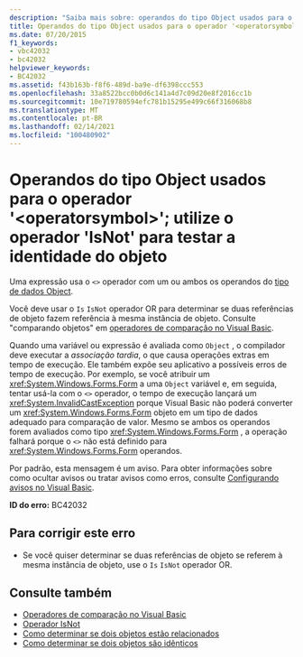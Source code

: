 ```yaml
---
description: "Saiba mais sobre: operandos do tipo Object usados para o operador ' <operatorsymbol> '; Use o operador ' IsNot ' para testar a identidade do objeto"
title: Operandos do tipo Object usados para o operador '<operatorsymbol>'; utilize o operador 'IsNot' para testar a identidade do objeto
ms.date: 07/20/2015
f1_keywords:
- vbc42032
- bc42032
helpviewer_keywords:
- BC42032
ms.assetid: f43b163b-f8f6-489d-ba9e-df6398ccc553
ms.openlocfilehash: 33a8522bcc0b0d6c141a4d7c09d20e8f2016cc1b
ms.sourcegitcommit: 10e719780594efc781b15295e499c66f316068b8
ms.translationtype: MT
ms.contentlocale: pt-BR
ms.lasthandoff: 02/14/2021
ms.locfileid: "100480902"
---
```

# <a name="operands-of-type-object-used-for-operator-operatorsymbol-use-the-isnot-operator-to-test-object-identity"></a>Operandos do tipo Object usados para o operador '\<operatorsymbol>'; utilize o operador 'IsNot' para testar a identidade do objeto

Uma expressão usa o `<>` operador com um ou ambos os operandos do [tipo de dados Object](../language-reference/data-types/object-data-type.md).  
  
 Você deve usar o `Is` `IsNot` operador OR para determinar se duas referências de objeto fazem referência à mesma instância de objeto. Consulte "comparando objetos" em [operadores de comparação no Visual Basic](../programming-guide/language-features/operators-and-expressions/comparison-operators.md).  
  
 Quando uma variável ou expressão é avaliada como `Object` , o compilador deve executar a *associação tardia*, o que causa operações extras em tempo de execução. Ele também expõe seu aplicativo a possíveis erros de tempo de execução. Por exemplo, se você atribuir um <xref:System.Windows.Forms.Form> a uma `Object` variável e, em seguida, tentar usá-la com o `<>` operador, o tempo de execução lançará um <xref:System.InvalidCastException> porque Visual Basic não poderá converter um <xref:System.Windows.Forms.Form> objeto em um tipo de dados adequado para comparação de valor. Mesmo se ambos os operandos forem avaliados como tipo <xref:System.Windows.Forms.Form> , a operação falhará porque o `<>` não está definido para <xref:System.Windows.Forms.Form> operandos.  
  
 Por padrão, esta mensagem é um aviso. Para obter informações sobre como ocultar avisos ou tratar avisos como erros, consulte [Configurando avisos no Visual Basic](/visualstudio/ide/configuring-warnings-in-visual-basic).  
  
 **ID do erro:** BC42032  
  
## <a name="to-correct-this-error"></a>Para corrigir este erro  
  
- Se você quiser determinar se duas referências de objeto se referem à mesma instância de objeto, use o `Is` `IsNot` operador OR.  
  
## <a name="see-also"></a>Consulte também

- [Operadores de comparação no Visual Basic](../programming-guide/language-features/operators-and-expressions/comparison-operators.md)
- [Operador IsNot](../language-reference/operators/isnot-operator.md)
- [Como determinar se dois objetos estão relacionados](../programming-guide/language-features/variables/how-to-determine-whether-two-objects-are-related.md)
- [Como determinar se dois objetos são idênticos](../programming-guide/language-features/variables/how-to-determine-whether-two-objects-are-identical.md)
